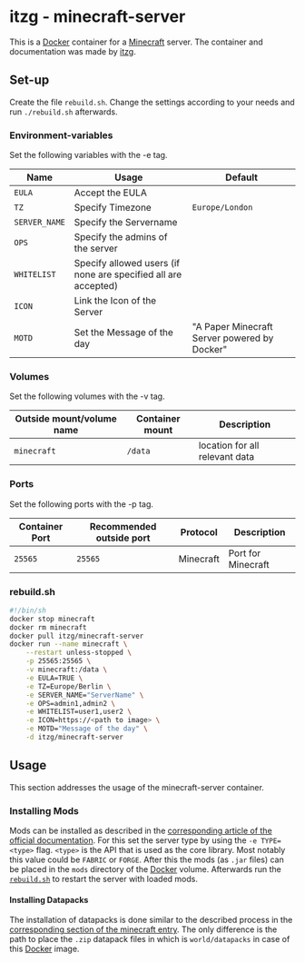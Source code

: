# itzg - minecraft-server

This is a [Docker](/wiki/docker.md) container for a
[Minecraft](/wiki/games/minecraft.md) server.
The container and documentation was made by
[itzg](https://hub.docker.com/r/itzg/minecraft-server).

## Set-up

Create the file `rebuild.sh`.
Change the settings according to your needs and run `./rebuild.sh` afterwards.

### Environment-variables

Set the following variables with the -e tag.

| Name          | Usage                                                          | Default                                      |
| ------------- | -------------------------------------------------------------- | -------------------------------------------- |
| `EULA`        | Accept the EULA                                                |                                              |
| `TZ`          | Specify Timezone                                               | `Europe/London`                              |
| `SERVER_NAME` | Specify the Servername                                         |                                              |
| `OPS`         | Specify the admins of the server                               |                                              |
| `WHITELIST`   | Specify allowed users (if none are specified all are accepted) |                                              |
| `ICON`        | Link the Icon of the Server                                    |                                              |
| `MOTD`        | Set the Message of the day                                     | "A Paper Minecraft Server powered by Docker" |

### Volumes

Set the following volumes with the -v tag.

| Outside mount/volume name | Container mount | Description                    |
| ------------------------- | --------------- | ------------------------------ |
| `minecraft`               | `/data`         | location for all relevant data |

### Ports

Set the following ports with the -p tag.

| Container Port | Recommended outside port | Protocol  | Description        |
| -------------- | ------------------------ | --------- | ------------------ |
| `25565`        | `25565`                  | Minecraft | Port for Minecraft |

### rebuild.sh

```sh
#!/bin/sh
docker stop minecraft
docker rm minecraft
docker pull itzg/minecraft-server
docker run --name minecraft \
    --restart unless-stopped \
    -p 25565:25565 \
    -v minecraft:/data \
    -e EULA=TRUE \
    -e TZ=Europe/Berlin \
    -e SERVER_NAME="ServerName" \
    -e OPS=admin1,admin2 \
    -e WHITELIST=user1,user2 \
    -e ICON=https://<path to image> \
    -e MOTD="Message of the day" \
    -d itzg/minecraft-server
```

## Usage

This section addresses the usage of the minecraft-server container.

### Installing Mods

Mods can be installed as described in the
[corresponding article of the official documentation](https://github.com/itzg/docker-minecraft-server/blob/master/docs/mods-and-plugins/index.md).
For this set the server type by using the `-e TYPE=<type>` flag.
`<type>` is the API that is used as the core library.
Most notably this value could be `FABRIC` or `FORGE`.
After this the mods (as `.jar` files) can be placed in the `mods` directory of the
[Docker](/wiki/docker.md) volume.
Afterwards run the [`rebuild.sh`](#rebuildsh) to restart the server with loaded mods.

#### Installing Datapacks

The installation of datapacks is done similar to the described process in the
[corresponding section of the minecraft entry](/wiki/games/minecraft.md#installing-datapacks).
The only difference is the path to place the `.zip` datapack files in which is `world/datapacks` in
case of this [Docker](/wiki/docker.md) image.

